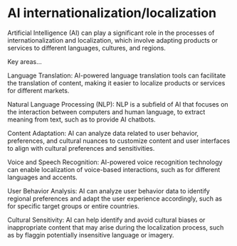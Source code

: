 # AI internationalization/localization

Artificial Intelligence (AI) can play a significant role in the processes of internationalization and localization, which involve adapting products or services to different languages, cultures, and regions. 

Key areas…

Language Translation: AI-powered language translation tools can facilitate the translation of content, making it easier to localize products or services for different markets.

Natural Language Processing (NLP): NLP is a subfield of AI that focuses on the interaction between computers and human language, to extract meaning from text, such as to provide AI chatbots.

Content Adaptation: AI can analyze data related to user behavior, preferences, and cultural nuances to customize content and user interfaces to align with cultural preferences and sensitivities.

Voice and Speech Recognition: AI-powered voice recognition technology can enable localization of voice-based interactions, such as for different languages and accents.

User Behavior Analysis: AI can analyze user behavior data to identify regional preferences and adapt the user experience accordingly, such as for specific target groups or entire countries.

Cultural Sensitivity: AI can help identify and avoid cultural biases or inappropriate content that may arise during the localization process, such as by flaggin potentially insensitive language or imagery.
